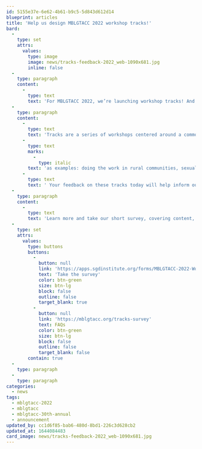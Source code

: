 ```yaml
---
id: 5155e37e-6e62-4b61-b9c5-5d843d612d14
blueprint: articles
title: 'Help us design MBLGTACC 2022 workshop tracks!'
bard:
  -
    type: set
    attrs:
      values:
        type: image
        image: news/tracks-feedback-2022_web-1090x681.jpg
        inline: false
  -
    type: paragraph
    content:
      -
        type: text
        text: 'For MBLGTACC 2022, we’re launching workshop tracks! And we want YOU to help us design them. '
  -
    type: paragraph
    content:
      -
        type: text
        text: 'Tracks are a series of workshops centered around a common theme or topic and aid attendees in choosing which workshops to attend based on their interests and aspirations—'
      -
        type: text
        marks:
          -
            type: italic
        text: 'as examples: doing the work in rural communities, sexual health, or campus activism.'
      -
        type: text
        text: ' Your feedback on these tracks today will help inform our understanding of the broad interests of conference attendees. And when we launch workshop RFPs in April, presenters will be asked to identify the track(s) that best align with their content.'
  -
    type: paragraph
    content:
      -
        type: text
        text: 'Learn more and take our short survey, covering content, categories, presenters, and more!'
  -
    type: set
    attrs:
      values:
        type: buttons
        buttons:
          -
            button: null
            link: 'https://apps.sgdinstitute.org/forms/MBLGTACC-2022-Workshop-Track-Feedback'
            text: 'Take the survey'
            color: btn-green
            size: btn-lg
            block: false
            outline: false
            target_blank: true
          -
            button: null
            link: 'https://mblgtacc.org/tracks-survey'
            text: FAQs
            color: btn-green
            size: btn-lg
            block: false
            outline: false
            target_blank: false
        contain: true
  -
    type: paragraph
  -
    type: paragraph
categories:
  - news
tags:
  - mblgtacc-2022
  - mblgtacc
  - mblgtacc-30th-annual
  - announcement
updated_by: cc1d6f85-bab6-480d-8bd1-226c3d628cb2
updated_at: 1644084483
card_image: news/tracks-feedback-2022_web-1090x681.jpg
---
```

